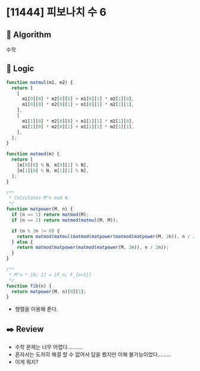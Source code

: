 # [11444] 피보나치 수 6

## :pushpin: **Algorithm**

수학

## :round_pushpin: **Logic**

```javascript
function matmul(m1, m2) {
  return [
    [
      m1[0][0] * m2[0][0] + m1[0][1] * m2[1][0],
      m1[0][0] * m2[0][1] + m1[0][1] * m2[1][1],
    ],
    [
      m1[1][0] * m2[0][0] + m1[1][1] * m2[1][0],
      m1[1][0] * m2[0][1] + m1[1][1] * m2[1][1],
    ],
  ];
}

function matmod(m) {
  return [
    [m[0][0] % N, m[0][1] % N],
    [m[1][0] % N, m[1][1] % N],
  ];
}

/**
 * Calculates M^n mod N.
 */
function matpower(M, n) {
  if (n == 1) return matmod(M);
  if (n == 2) return matmod(matmul(M, M));

  if (n % 2n != 0) {
    return matmod(matmul(matmod(matpower(matmod(matpower(M, 2n)), n / 2n)), M));
  } else {
    return matmod(matpower(matmod(matpower(M, 2n)), n / 2n));
  }
}

/**
 * M^n * [0; 1] = [F_n; F_{n+1}]
 */
function fib(n) {
  return matpower(M, n)[0][1];
}
```

- 행렬을 이용해 푼다.

## :black_nib: **Review**

- 수학 문제는 너무 어렵다..........
- 혼자서는 도저히 해결 할 수 없어서 답을 봤지만 이해 불가능이었다.........
- 이게 뭐지?
